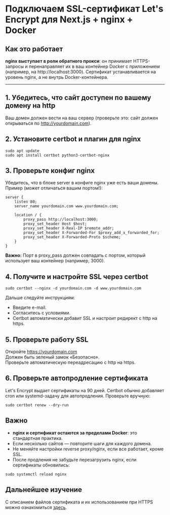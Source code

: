 # Подключаем SSL-сертификат Let's Encrypt для Next.js + nginx + Docker

## Как это работает

**nginx выступает в роли обратного прокси**: он принимает HTTPS-запросы и перенаправляет их в ваш контейнер Docker с приложением (например, на http://localhost:3000). Сертификат устанавливается на уровень nginx, а не внутрь Docker-контейнера.

---

## 1. Убедитесь, что сайт доступен по вашему домену на http

Ваш домен должен вести на ваш сервер (проверьте это: сайт должен открываться по http://yourdomain.com).

## 2. Установите certbot и плагин для nginx

```
sudo apt update
sudo apt install certbot python3-certbot-nginx
```

## 3. Проверьте конфиг nginx

Убедитесь, что в блоке server в конфиге nginx уже есть ваши домены. Пример (может отличаться вашим портом!):

```
server {
    listen 80;
    server_name yourdomain.com www.yourdomain.com;

    location / {
        proxy_pass http://localhost:3000;
        proxy_set_header Host $host;
        proxy_set_header X-Real-IP $remote_addr;
        proxy_set_header X-Forwarded-For $proxy_add_x_forwarded_for;
        proxy_set_header X-Forwarded-Proto $scheme;
    }
}
```

**Важно:** Порт в proxy_pass должен совпадать с портом, который использует ваш контейнер (например, 3000).

## 4. Получите и настройте SSL через certbot

```
sudo certbot --nginx -d yourdomain.com -d www.yourdomain.com
```

Дальше следуйте инструкциям:
- Введите e-mail.
- Согласитесь с условиями.
- Certbot автоматически добавит SSL и настроит редирект с http на https.

## 5. Проверьте работу SSL

Откройте https://yourdomain.com  
Должен быть зеленый замок «Безопасно».  
Проверьте автоматическую переадресацию с http на https.

## 6. Проверьте автопродление сертификата

Let's Encrypt выдает сертификаты на 90 дней. Certbot обычно добавляет cron или systemd-задачу для автопродления.
Проверьте вручную:

```
sudo certbot renew --dry-run
```

## Важно

- **nginx и сертификат остаются за пределами Docker**: это стандартная практика.
- Если несколько сайтов — повторите шаги для каждого домена.
- Не меняйте настройки reverse proxy/nginx, если все работает, кроме SSL.
- После продления не забудьте перезагрузить nginx, если сертификаты обновились:

```
sudo systemctl reload nginx
```

## Дальнейшее изучение

С описанием файлов сертификата и их использованием при HTTPS можно ознакомиться [здесь](https://github.com/dmitryst/lot-app/blob/main/docs/cert-files-description.md).